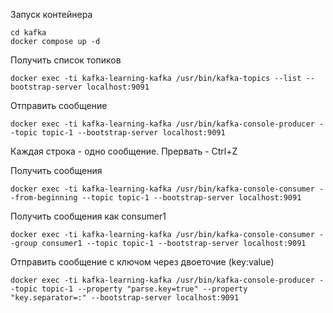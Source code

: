 Запуск контейнера

```shell
cd kafka
docker compose up -d
```

Получить список топиков

```shell
docker exec -ti kafka-learning-kafka /usr/bin/kafka-topics --list --bootstrap-server localhost:9091
```

Отправить сообщение

```shell
docker exec -ti kafka-learning-kafka /usr/bin/kafka-console-producer --topic topic-1 --bootstrap-server localhost:9091
```

Каждая строка - одно сообщение. Прервать - Ctrl+Z

Получить сообщения

```shell
docker exec -ti kafka-learning-kafka /usr/bin/kafka-console-consumer --from-beginning --topic topic-1 --bootstrap-server localhost:9091 
```

Получить сообщения как consumer1

```shell
docker exec -ti kafka-learning-kafka /usr/bin/kafka-console-consumer --group consumer1 --topic topic-1 --bootstrap-server localhost:9091 
```

Отправить сообщение c ключом через двоеточие (key:value)

```shell
docker exec -ti kafka-learning-kafka /usr/bin/kafka-console-producer --topic topic-1 --property "parse.key=true" --property "key.separator=:" --bootstrap-server localhost:9091
```
